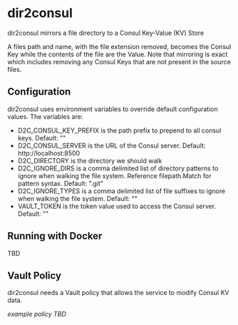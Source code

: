 # dir2consul

dir2consul mirrors a file directory to a Consul Key-Value (KV) Store

A files path and name, with the file extension removed, becomes the Consul Key while the contents of the file are the Value. Note that mirroring is exact which includes removing any Consul Keys that are not present in the source files.

## Configuration

dir2consul uses environment variables to override default configuration values. The variables are:

* D2C_CONSUL_KEY_PREFIX is the path prefix to prepend to all consul keys. Default: ""
* D2C_CONSUL_SERVER is the URL of the Consul server. Default: http://localhost:8500
* D2C_DIRECTORY is the directory we should walk
* D2C_IGNORE_DIRS is a comma delimited list of directory patterns to ignore when walking the file system. Reference filepath.Match for pattern syntax. Default: ".git"
* D2C_IGNORE_TYPES is a comma delimited list of file suffixes to ignore when walking the file system. Default: ""
* VAULT_TOKEN is the token value used to access the Consul server. Default: ""

## Running with Docker

TBD

## Vault Policy

dir2consul needs a Vault policy that allows the service to modify Consul KV data.

*example policy TBD*

